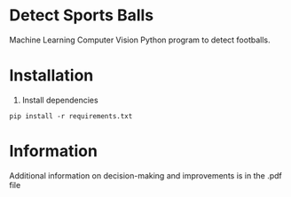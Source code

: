 # Detect Sports Balls

Machine Learning Computer Vision Python program to detect footballs.

# Installation

1. Install dependencies

```pip install -r requirements.txt```

# Information

Additional information on decision-making and improvements is in the .pdf file
